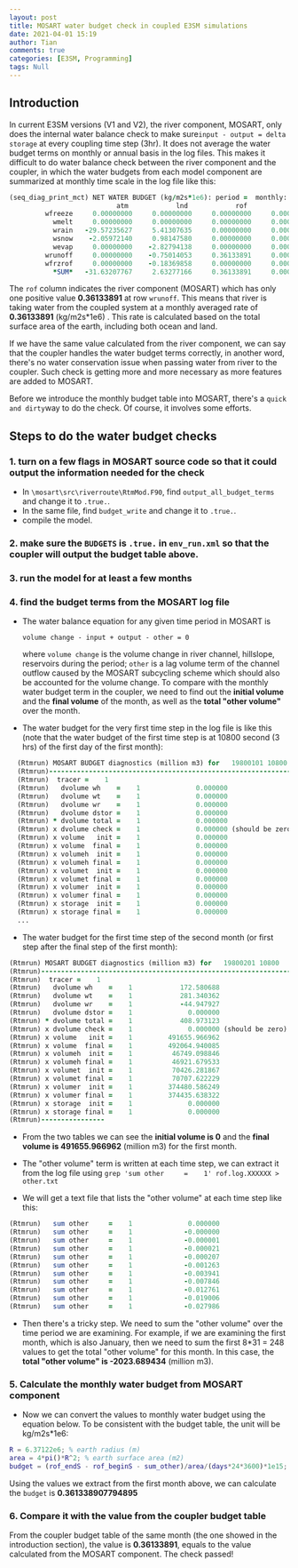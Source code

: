 ```yaml
---
layout: post
title: MOSART water budget check in coupled E3SM simulations
date: 2021-04-01 15:19
author: Tian
comments: true
categories: [E3SM, Programming]
tags: Null
---
```

## Introduction

In current E3SM versions (V1 and V2), the river component, MOSART, only does the internal water balance check to make sure`input - output = delta storage` at every coupling time step (3hr). It does not average the water budget terms on monthly or annual basis in the log files. This makes it difficult to do water balance check between the river component and the coupler, in which the water budgets from each model component are summarized at monthly time scale in the log file like this:

```fortran
(seq_diag_print_mct) NET WATER BUDGET (kg/m2s*1e6): period =  monthly: date =  19800201     0
                           atm            lnd            rof            ocn         ice nh         ice sh            glc        *SUM*  
         wfreeze     0.00000000     0.00000000     0.00000000     0.00000000     0.00000000     0.00000000     0.00000000     0.00000000
           wmelt     0.00000000     0.00000000     0.00000000     0.00000000     0.00000000     0.00000000     0.00000000     0.00000000
           wrain   -29.57235627     5.41307635     0.00000000     0.00000000     0.00000000     0.00000000     0.00000000   -24.15927992
           wsnow    -2.05972140     0.98147580     0.00000000     0.00000000     0.00000000     0.00000000     0.00000000    -1.07824559
           wevap     0.00000000    -2.82794138     0.00000000     0.00000000     0.00000000     0.00000000     0.00000000    -2.82794138
         wrunoff     0.00000000    -0.75014053     0.36133891     0.00000000     0.00000000     0.00000000     0.00000000    -0.38880162
         wfrzrof     0.00000000    -0.18369858     0.00000000     0.00000000     0.00000000     0.00000000     0.00000000    -0.18369858
           *SUM*   -31.63207767     2.63277166     0.36133891     0.00000000     0.00000000     0.00000000     0.00000000   -28.63796710
```

The `rof` column indicates the river component (MOSART) which has only one positive value **0.36133891** at row `wrunoff`. This means that river is taking water from the coupled system at a monthly averaged rate of **0.36133891** (kg/m2s*1e6)  . This rate is calculated based on the total surface area of the earth, including both ocean and land. 

If we have the same value calculated from the river component, we can say that the coupler handles the water budget terms correctly, in another word, there's no water conservation issue when passing water from river to the coupler. Such check is getting more and more necessary as more features are added to MOSART.

Before we introduce the monthly budget table into MOSART, there's a `quick and dirty`way to do the check. Of course, it involves some efforts.  

## Steps to do the water budget checks

### 1. turn on a few flags in MOSART source code so that it could output the information needed for the check

- In `\mosart\src\riverroute\RtmMod.F90`, find `output_all_budget_terms` and change it to `.true.`.
- In the same file, find `budget_write` and change it to `.true.`.
- compile the model.

### 2. make sure the `BUDGETS` is `.true.` in `env_run.xml` so that the coupler will output the budget table above.

### 3. run the model for at least a few months

### 4. find the budget terms from the MOSART log file

- The water balance equation for any given time period in MOSART is

  `volume change - input + output - other = 0`

  where `volume change` is the volume change in river channel, hillslope, reservoirs during the period; `other` is a lag volume term of the channel outflow caused by the MOSART subcycling scheme which should also be accounted for the volume change. To compare with the monthly water budget term in the coupler, we need to find out the **initial volume** and the **final volume** of the month, as well as the **total "other volume"** over the month.

- The water budget for the very first time step in the log file is like this (note that the water budget of the first time step is at 10800 second (3 hrs) of the first day of the first month):
```fortran
  (Rtmrun) MOSART BUDGET diagnostics (million m3) for   19800101 10800
  (Rtmrun)-----------------------------------------------------------------
  (Rtmrun)  tracer =    1
  (Rtmrun)   dvolume wh    =    1              0.000000
  (Rtmrun)   dvolume wt    =    1              0.000000
  (Rtmrun)   dvolume wr    =    1              0.000000
  (Rtmrun)   dvolume dstor =    1              0.000000
  (Rtmrun) * dvolume total =    1              0.000000
  (Rtmrun) x dvolume check =    1              0.000000 (should be zero)
  (Rtmrun) x volume   init =    1              0.000000
  (Rtmrun) x volume  final =    1              0.000000
  (Rtmrun) x volumeh  init =    1              0.000000
  (Rtmrun) x volumeh final =    1              0.000000
  (Rtmrun) x volumet  init =    1              0.000000
  (Rtmrun) x volumet final =    1              0.000000
  (Rtmrun) x volumer  init =    1              0.000000
  (Rtmrun) x volumer final =    1              0.000000
  (Rtmrun) x storage  init =    1              0.000000
  (Rtmrun) x storage final =    1              0.000000
  ...
```
- The water budget for the first time step of the second month (or first step after the final step of the first month):
```fortran
(Rtmrun) MOSART BUDGET diagnostics (million m3) for   19800201 10800
(Rtmrun)-----------------------------------------------------------------
(Rtmrun)  tracer =    1
(Rtmrun)   dvolume wh    =    1            172.580688
(Rtmrun)   dvolume wt    =    1            281.340362
(Rtmrun)   dvolume wr    =    1            -44.947927
(Rtmrun)   dvolume dstor =    1              0.000000
(Rtmrun) * dvolume total =    1            408.973123
(Rtmrun) x dvolume check =    1              0.000000 (should be zero)
(Rtmrun) x volume   init =    1         491655.966962
(Rtmrun) x volume  final =    1         492064.940085
(Rtmrun) x volumeh  init =    1          46749.098846
(Rtmrun) x volumeh final =    1          46921.679533
(Rtmrun) x volumet  init =    1          70426.281867
(Rtmrun) x volumet final =    1          70707.622229
(Rtmrun) x volumer  init =    1         374480.586249
(Rtmrun) x volumer final =    1         374435.638322
(Rtmrun) x storage  init =    1              0.000000
(Rtmrun) x storage final =    1              0.000000
(Rtmrun)----------------
```
- From the two tables we can see the **initial volume is 0** and the **final volume is 491655.966962** (million m3) for the first month.

-  The "other volume" term is written at each time step, we can extract it from the log file using 
  `grep 'sum other     =    1' rof.log.XXXXXX > other.txt`

- We will get a text file that lists the "other volume" at each time step like this:
 ```fortran
(Rtmrun)   sum other     =    1              0.000000
(Rtmrun)   sum other     =    1             -0.000000
(Rtmrun)   sum other     =    1             -0.000001
(Rtmrun)   sum other     =    1             -0.000021
(Rtmrun)   sum other     =    1             -0.000207
(Rtmrun)   sum other     =    1             -0.001263
(Rtmrun)   sum other     =    1             -0.003941
(Rtmrun)   sum other     =    1             -0.007846
(Rtmrun)   sum other     =    1             -0.012761
(Rtmrun)   sum other     =    1             -0.019006
(Rtmrun)   sum other     =    1             -0.027986
 ```
- Then there's a tricky step. We need to sum the "other volume" over the time period we are examining. For example, if we are examining the first month, which is also January, then we need to sum the first 8*31 = 248 values to get the total "other volume" for this month.  In this case, the **total "other volume" is -2023.689434** (million m3).

### 5. Calculate the monthly water budget from MOSART component
- Now we can convert the values to monthly water budget using the equation below. To be consistent with the budget table, the unit will be kg/m2s*1e6:

```matlab
R = 6.37122e6; % earth radius (m)
area = 4*pi()*R^2; % earth surface area (m2)
budget = (rof_endS - rof_beginS - sum_other)/area/(days*24*3600)*1e15; % kg/m2s*1e6
```

  Using the values we extract from the first month above, we can calculate the `budget` is **0.361338907794895**

### 6. Compare it with the value from the coupler budget table

From the coupler budget table of the same month (the one showed in the introduction section), the value is  **0.36133891**, equals to the value calculated from the MOSART component. The check passed!


